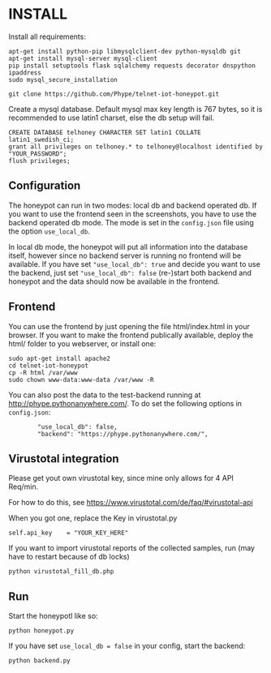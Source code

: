 # INSTALL

Install all requirements:

```
apt-get install python-pip libmysqlclient-dev python-mysqldb git
apt-get install mysql-server mysql-client
pip install setuptools flask sqlalchemy requests decorator dnspython ipaddress
sudo mysql_secure_installation

git clone https://github.com/Phype/telnet-iot-honeypot.git
```

Create a mysql database. Default mysql max key length is 767 bytes,
so it is recommended to use latin1 charset, else the db setup will fail.

```
CREATE DATABASE telhoney CHARACTER SET latin1 COLLATE latin1_swedish_ci;
grant all privileges on telhoney.* to telhoney@localhost identified by "YOUR_PASSWORD";
flush privileges;
```

## Configuration

The honeypot can run in two modes: local db and backend operated db.
If you want to use the frontend seen in the screenshots, you have to use the backend operated db mode.
The mode is set in the `config.json` file using the option `use_local_db`.

In local db mode, the honeypot will put all information into the database itself,
however since no backend server is running no frontend will be available.
If you have set `"use_local_db": true` and decide you want to use the backend,
just set `"use_local_db": false` (re-)start both backend and honeypot and the data
should now be available in the frontend.

## Frontend

You can use the frontend by just opening the file html/index.html in your browser.
If you want to make the frontend publically available, deploy the html/ folder to you webserver,
or install one:

```
sudo apt-get install apache2
cd telnet-iot-honeypot
cp -R html /var/www
sudo chown www-data:www-data /var/www -R
```

You can also post the data to the test-backend running at http://phype.pythonanywhere.com/.
To do set the following options in `config.json`:

```
        "use_local_db": false,
        "backend": "https://phype.pythonanywhere.com/",
```

## Virustotal integration

Please get yout own virustotal key,
since mine only allows for 4 API Req/min.

For how to do this, see https://www.virustotal.com/de/faq/#virustotal-api

When you got one, replace the Key in virustotal.py

	self.api_key    = "YOUR_KEY_HERE"

If you want to import virustotal reports of the collected samples,
run (may have to restart because of db locks)

	python virustotal_fill_db.php

## Run

Start the honeypotl like so:

	python honeypot.py
	
If you have set `use_local_db = false` in your config, start the backend:

	python backend.py


